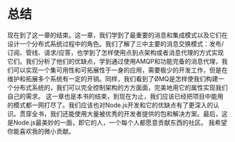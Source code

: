 # 总结
现在到了这一章的结束。这一章，我们学到了最重要的消息和集成模式以及它们在设计一个分布式系统过程中的角色。我们了解了三中主要的消息交换模式：发布/订阅、管线、请求/应答，也学到了怎样使用点到点架构或者消息代理的方式实现它们。我们分析了他们的优缺点，学到通过使用AMQP和功能完备的消息代理，我们可以实现一个集可用性和可拓展性于一身的应用，需要极少的开发工作，但是在维护和拓展多个系统有一定的开销。同样，我们看到了ØMQ是怎样使我们构建一个分布式系统的，我们可以完全控制架构的方方面面，完美地用它的属性实现我们自己的需求。
这一章也是本书的结束，到现在为止，我们应该已经把项目中能用的模式都一网打尽了。我们应该也对Node.js开发和它的优缺点有了更深入的认识。贯穿全书，我们还能使用大量被优秀的开发者提供的包和解决方案。最后，这是Node.js最美妙的一面，即它的人，一个每个人都愿意贡献东西的社区。
我希望你能喜欢我的微小贡献。


